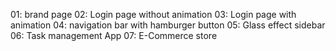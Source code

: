 01: brand page
02: Login page without animation
03: Login page with animation 
04: navigation bar with hamburger button 
05: Glass effect sidebar
06: Task management App
07: E-Commerce store 
